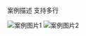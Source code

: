 <!-- homepage-start -->

<!-- homepage-end -->

<!-- description-start -->
案例描述
支持多行
<!-- description-end -->

<!-- gallery-start -->
![案例图片1](https://example.com/example1.png)
![案例图片2](https://example.com/example2.png)
<!-- gallery-end -->
